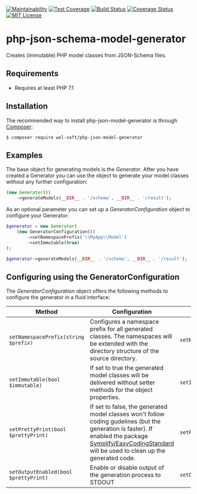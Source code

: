 [![Maintainability](https://api.codeclimate.com/v1/badges/9e3c565c528edb3d58d5/maintainability)](https://codeclimate.com/github/wol-soft/php-json-schema-model-generator/maintainability)
[![Test Coverage](https://api.codeclimate.com/v1/badges/7eb29e7366dc3d6a5f44/test_coverage)](https://codeclimate.com/github/wol-soft/php-json-schema-model-generator/test_coverage)
[![Build Status](https://travis-ci.org/wol-soft/php-micro-template.svg?branch=master)](https://travis-ci.org/wol-soft/php-json-schema-model-generator)
[![Coverage Status](https://coveralls.io/repos/github/wol-soft/php-json-schema-model-generator/badge.svg?branch=master)](https://coveralls.io/github/wol-soft/php-json-schema-model-generator?branch=master)
[![MIT License](https://img.shields.io/packagist/l/wol-soft/php-micro-template.svg)](https://github.com/wol-soft/php-json-schema-model-generator/blob/master/LICENSE)

# php-json-schema-model-generator
Creates (immutable) PHP model classes from JSON-Schema files.

## Requirements ##

- Requires at least PHP 7.1

## Installation ##

The recommended way to install php-json-model-generator is through [Composer](http://getcomposer.org):
```
$ composer require wol-soft/php-json-model-generator
```

## Examples ##

The base object for generating models is the *Generator*. After you have created a Generator you can use the object to generate your model classes without any further configuration:

```php
(new Generator())
    ->generateModels(__DIR__ . '/schema', __DIR__ . '/result');
```

As an optional parameter you can set up a *GeneratorConfiguration* object to configure your Generator:

```php
$generator = new Generator(
    (new GeneratorConfiguration())
        ->setNamespacePrefix('\\MyApp\\Model')
        ->setImmutable(true)
);

$generator->generateModels(__DIR__ . '/schema', __DIR__ . '/result');
```
## Configuring using the GeneratorConfiguration ##

The *GeneratorConfiguration* object offers the following methods to configure the generator in a fluid interface:

Method | Configuration | Example | Default
--- | --- | --- | ---
``` setNamespacePrefix(string $prefix) ``` | Configures a namespace prefix for all generated classes. The namespaces will be extended with the directory structure of the source directory. | ``` setNamespacePrefix('\\MyApp\\Model') ``` | Empty string so no namespace prefix will be used
``` setImmutable(bool $immutable) ``` | If set to true the generated model classes will be delivered without setter methods for the object properties. | ``` setImmutable(true) ``` | false
``` setPrettyPrint(bool $prettyPrint) ``` | If set to false, the generated model classes won't follow coding gudelines (but the generation is faster). If enabled the package [Symplify/EasyCodingStandard](https://github.com/Symplify/EasyCodingStandard) will be used to clean up the generated code. | ``` setPrettyPrint(false) ``` | true
``` setOutputEnabled(bool $prettyPrint) ``` | Enable or disable output of the generation process to STDOUT | ``` setOutputEnabled(false) ``` | true
